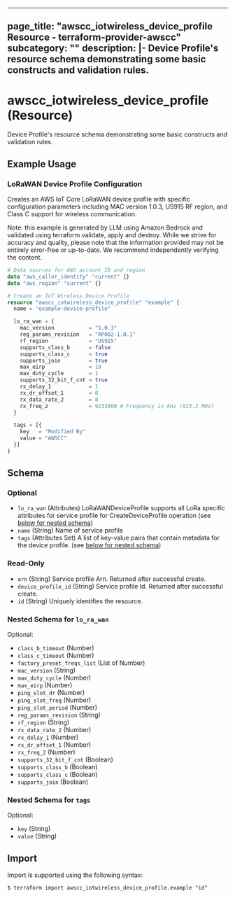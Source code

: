 
---
page_title: "awscc_iotwireless_device_profile Resource - terraform-provider-awscc"
subcategory: ""
description: |-
  Device Profile's resource schema demonstrating some basic constructs and validation rules.
---

# awscc_iotwireless_device_profile (Resource)

Device Profile's resource schema demonstrating some basic constructs and validation rules.

## Example Usage

### LoRaWAN Device Profile Configuration

Creates an AWS IoT Core LoRaWAN device profile with specific configuration parameters including MAC version 1.0.3, US915 RF region, and Class C support for wireless communication.
                                
Note: this example is generated by LLM using Amazon Bedrock and validated using terraform validate, apply and destroy. While we strive for accuracy and quality, please note that the information provided may not be entirely error-free or up-to-date. We recommend independently verifying the content.

```terraform
# Data sources for AWS account ID and region
data "aws_caller_identity" "current" {}
data "aws_region" "current" {}

# Create an IoT Wireless Device Profile
resource "awscc_iotwireless_device_profile" "example" {
  name = "example-device-profile"

  lo_ra_wan = {
    mac_version           = "1.0.3"
    reg_params_revision   = "RP002-1.0.1"
    rf_region             = "US915"
    supports_class_b      = false
    supports_class_c      = true
    supports_join         = true
    max_eirp              = 10
    max_duty_cycle        = 1
    supports_32_bit_f_cnt = true
    rx_delay_1            = 1
    rx_dr_offset_1        = 0
    rx_data_rate_2        = 8
    rx_freq_2             = 9233000 # Frequency in kHz (923.3 MHz)
  }

  tags = [{
    key   = "Modified By"
    value = "AWSCC"
  }]
}
```

<!-- schema generated by tfplugindocs -->
## Schema

### Optional

- `lo_ra_wan` (Attributes) LoRaWANDeviceProfile supports all LoRa specific attributes for service profile for CreateDeviceProfile operation (see [below for nested schema](#nestedatt--lo_ra_wan))
- `name` (String) Name of service profile
- `tags` (Attributes Set) A list of key-value pairs that contain metadata for the device profile. (see [below for nested schema](#nestedatt--tags))

### Read-Only

- `arn` (String) Service profile Arn. Returned after successful create.
- `device_profile_id` (String) Service profile Id. Returned after successful create.
- `id` (String) Uniquely identifies the resource.

<a id="nestedatt--lo_ra_wan"></a>
### Nested Schema for `lo_ra_wan`

Optional:

- `class_b_timeout` (Number)
- `class_c_timeout` (Number)
- `factory_preset_freqs_list` (List of Number)
- `mac_version` (String)
- `max_duty_cycle` (Number)
- `max_eirp` (Number)
- `ping_slot_dr` (Number)
- `ping_slot_freq` (Number)
- `ping_slot_period` (Number)
- `reg_params_revision` (String)
- `rf_region` (String)
- `rx_data_rate_2` (Number)
- `rx_delay_1` (Number)
- `rx_dr_offset_1` (Number)
- `rx_freq_2` (Number)
- `supports_32_bit_f_cnt` (Boolean)
- `supports_class_b` (Boolean)
- `supports_class_c` (Boolean)
- `supports_join` (Boolean)


<a id="nestedatt--tags"></a>
### Nested Schema for `tags`

Optional:

- `key` (String)
- `value` (String)

## Import

Import is supported using the following syntax:

```shell
$ terraform import awscc_iotwireless_device_profile.example "id"
```

